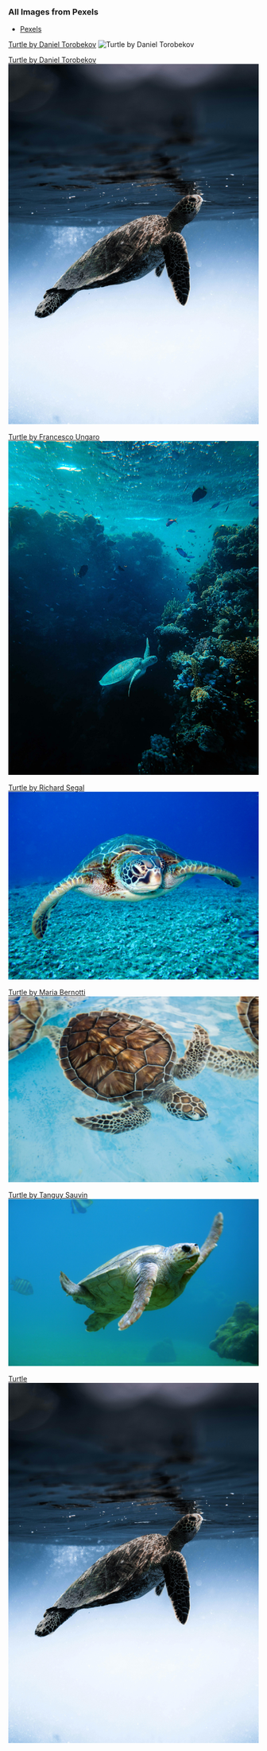 
### All Images from Pexels

- [Pexels](https://www.pexels.com/)

[Turtle by Daniel Torobekov](https://www.pexels.com/photo/big-aquatic-turtle-swimming-in-blue-sea-5560909/)
![Turtle by Daniel Torobekov](./images_to_upload/Turtle%20by%20Daniel%20Torobekov.jpg)

[Turtle by Daniel Torobekov](https://www.pexels.com/photo/turtle-floating-under-blue-sea-water-5277693/)
![Turtle by Daniel Torobekov](./images_to_upload/Turtle%20by%20Daniel%20Torobekov%20(1).jpg)

[Turtle by Francesco Ungaro](https://www.pexels.com/photo/assorted-fish-in-sea-with-corals-3410956/)
![Turtle by Francesco Ungaro](./images_to_upload/Turtle%20by%20Francesco%20Ungaro.jpg)

[Turtle by Richard Segal](https://www.pexels.com/photo/black-and-white-turtle-1618606/)
![Turtle by Richard Segal](./images_to_upload/Turtle%20Photo%20by%20Richard%20Segal.jpg)

[Turtle by Maria Bernotti](https://www.pexels.com/photo/close-up-photo-of-sea-turtle-2570524/)
![Turtle by Maria Bernotti](./images_to_upload/Turtle%20Photo%20Maria%20Bernotti.jpg)

[Turtle by Tanguy Sauvin](https://www.pexels.com/photo/turtle-swimming-underwater-10467/)
![Turtle by Tanguy Sauvin](./images_to_upload/Turtle%20Photos%20by%20Tanguy%20Sauvin.jpg)

[Turtle](https://www.pexels.com/photo/gray-and-green-turtle-swimming-on-water-68744/)
![Turtle](./images_to_upload/Turtle%20by%20Daniel%20Torobekov%20(1).jpg)